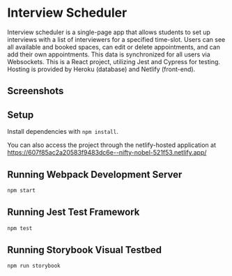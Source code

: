 # Interview Scheduler

Interview scheduler is a single-page app that allows students to set up interviews with a list of interviewers for a specified time-slot. Users can see all available and booked spaces, can edit or delete appointments, and can add their own appointments. This data is synchronized for all users via Websockets. This is a React project, utilizing Jest and Cypress for testing. Hosting is provided by Heroku (database) and Netlify (front-end).

## Screenshots

## Setup

Install dependencies with `npm install`.

You can also access the project through the netlify-hosted application at https://607f85ac2a20583f9483dc6e--nifty-nobel-521f53.netlify.app/

## Running Webpack Development Server

```sh
npm start
```

## Running Jest Test Framework

```sh
npm test
```

## Running Storybook Visual Testbed

```sh
npm run storybook
```
